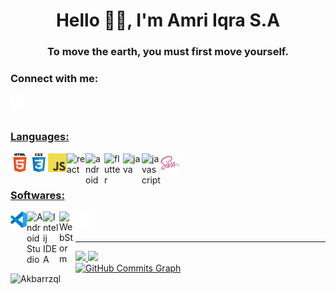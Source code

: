 <h1 align="center">Hello 👋🏻, I'm Amri Iqra S.A</h1>
<h3 align="center">To move the earth, you must first move yourself.</h3>

### Connect with me:


<a href="https://www.instagram.com/amri_iqroo/?hl=id" target="_blank"><img align="left" alt="amri_iqroo | Instagram" width="22px" src="https://github.com/Aakarsh-B/trying-repos/blob/master/insta.svg" />

<br />
<br />

### Languages:

<img align="left" alt="HTML5" width="30px" src="https://raw.githubusercontent.com/github/explore/80688e429a7d4ef2fca1e82350fe8e3517d3494d/topics/html/html.png" />
<img align="left" alt="CSS3" width="30px" src="https://raw.githubusercontent.com/github/explore/80688e429a7d4ef2fca1e82350fe8e3517d3494d/topics/css/css.png" />
<img align="left" alt="javascript" width="30px" src="https://raw.githubusercontent.com/github/explore/80688e429a7d4ef2fca1e82350fe8e3517d3494d/topics/javascript/javascript.png" />
<img align="left" alt="react" width="30px" src="https://upload.wikimedia.org/wikipedia/commons/thumb/a/a7/React-icon.svg/1200px-React-icon.svg.png"/>
<img align="left" alt="android" width="30px" src="https://upload.wikimedia.org/wikipedia/commons/thumb/d/d7/Android_robot.svg/1745px-Android_robot.svg.png"/>
<img align="left" alt="flutter" width="30px" src="https://cdn-images-1.medium.com/max/1200/1*5-aoK8IBmXve5whBQM90GA.png"/>
<img align="left" alt="java" width="30px" src="https://academy.alterra.id/blog/wp-content/uploads/2021/06/java.png"/>
<img align="left" alt="javascript" width="30px" src="https://camo.githubusercontent.com/5734d0669fe22ce04a1cb989a156cd32c379875f6bca56d5210c9432824856d9/68747470733a2f2f7777772e766563746f726c6f676f2e7a6f6e652f6c6f676f732f7461696c77696e646373732f7461696c77696e646373732d69636f6e2e737667" />
<img align="left" alt="javascript" width="30px" src="https://raw.githubusercontent.com/devicons/devicon/master/icons/sass/sass-original.svg" />  

<br />
<br />
  
### Softwares:

<img align="left" alt="Visual Studio Code" width="26px" src="https://raw.githubusercontent.com/github/explore/80688e429a7d4ef2fca1e82350fe8e3517d3494d/topics/visual-studio-code/visual-studio-code.png" />
<img align="left" alt="Android Studio" width="26px" src="https://encrypted-tbn0.gstatic.com/images?q=tbn:ANd9GcQ1TWXeRF1b29BsjyfAfvSFw3Wqkgi_eiZUAg&usqp=CAU" />
<img align="left" alt="Intelij IDEA" width="26px" src="https://cdn.freebiesupply.com/logos/large/2x/intellij-idea-1-logo-png-transparent.png" />
 <img align="left" alt="WebStorm" width="26px" src="https://cdn.freebiesupply.com/logos/large/2x/webstorm-icon-logo-png-transparent.png" />
<img align="left" alt="GitHub" width="26px" src="https://github.com/Aakarsh-B/trying-repos/blob/master/github.svg" />
<br />
<br />

---

<a href="https://github.com/MicRoCats7">
  <img height="180em" src="https://github-readme-stats.vercel.app/api?username=MicRoCats7&show_icons=true&theme=radical" />
  <img height="180em" src="https://github-readme-stats-eight-theta.vercel.app/api/top-langs/?username=MicRoCats7&theme=radical&layout=compact&exclude_lang=java+r" />
</a>
<br>
  <a href="https://github.com/MicRoCats7"><img src="https://activity-graph.herokuapp.com/graph?username=MicRoCats7&bg_color=1c1917&color=ffffff&line=0891b2&point=ffffff&area_color=1c1917&area=true&hide_border=true&custom_title=GitHub%20Commits%20Graph" alt="GitHub Commits Graph" /></a>
  <br>
  <img src="https://komarev.com/ghpvc/?username=MicRoCats7&label=Profile%20views&color=0e75b6&style=flat" alt="Akbarrzql" />
